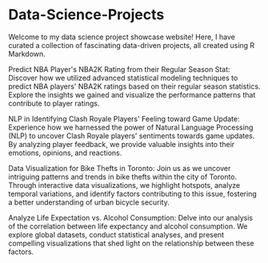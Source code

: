 # Data-Science-Projects

Welcome to my data science project showcase website! Here, I have curated a collection of fascinating data-driven projects, all created using R Markdown.

Predict NBA Player's NBA2K Rating from their Regular Season Stat:
Discover how we utilized advanced statistical modeling techniques to predict NBA players' NBA2K ratings based on their regular season statistics. Explore the insights we gained and visualize the performance patterns that contribute to player ratings.


NLP in Identifying Clash Royale Players' Feeling toward Game Update:
Experience how we harnessed the power of Natural Language Processing (NLP) to uncover Clash Royale players' sentiments towards game updates. By analyzing player feedback, we provide valuable insights into their emotions, opinions, and reactions.


Data Visualization for Bike Thefts in Toronto:
Join us as we uncover intriguing patterns and trends in bike thefts within the city of Toronto. Through interactive data visualizations, we highlight hotspots, analyze temporal variations, and identify factors contributing to this issue, fostering a better understanding of urban bicycle security.

Analyze Life Expectation vs. Alcohol Consumption:
Delve into our analysis of the correlation between life expectancy and alcohol consumption. We explore global datasets, conduct statistical analyses, and present compelling visualizations that shed light on the relationship between these factors.


